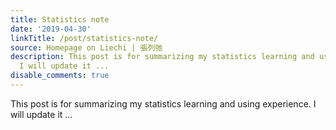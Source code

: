 ```yaml
---
title: Statistics note
date: '2019-04-30'
linkTitle: /post/statistics-note/
source: Homepage on Liechi | 張列弛
description: This post is for summarizing my statistics learning and using experience.
  I will update it ...
disable_comments: true
---
```

This post is for summarizing my statistics learning and using experience. I will update it ...